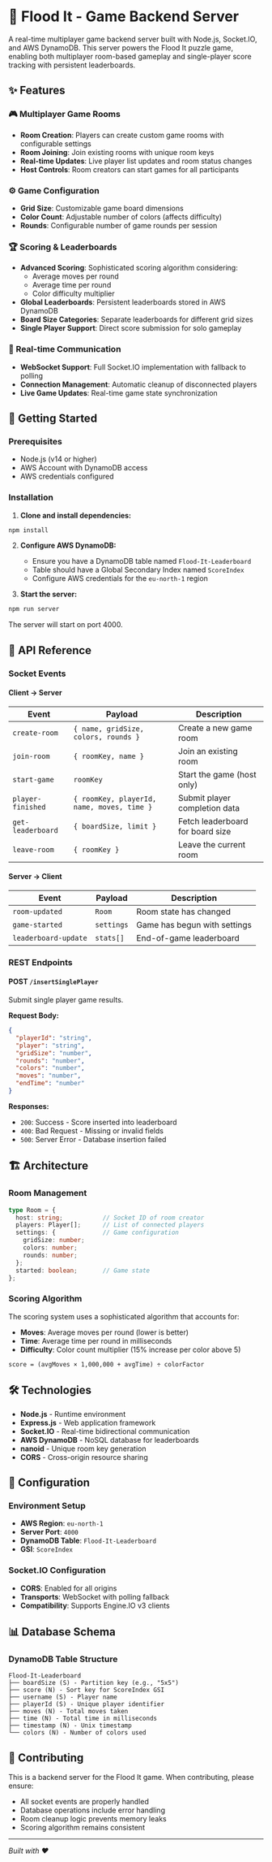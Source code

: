 # 🌊 Flood It - Game Backend Server

A real-time multiplayer game backend server built with Node.js, Socket.IO, and AWS DynamoDB. This server powers the Flood It puzzle game, enabling both multiplayer room-based gameplay and single-player score tracking with persistent leaderboards.

## ✨ Features

### 🎮 Multiplayer Game Rooms
- **Room Creation**: Players can create custom game rooms with configurable settings
- **Room Joining**: Join existing rooms with unique room keys
- **Real-time Updates**: Live player list updates and room status changes
- **Host Controls**: Room creators can start games for all participants

### ⚙️ Game Configuration
- **Grid Size**: Customizable game board dimensions
- **Color Count**: Adjustable number of colors (affects difficulty)
- **Rounds**: Configurable number of game rounds per session

### 🏆 Scoring & Leaderboards
- **Advanced Scoring**: Sophisticated scoring algorithm considering:
  - Average moves per round
  - Average time per round
  - Color difficulty multiplier
- **Global Leaderboards**: Persistent leaderboards stored in AWS DynamoDB
- **Board Size Categories**: Separate leaderboards for different grid sizes
- **Single Player Support**: Direct score submission for solo gameplay

### 🔄 Real-time Communication
- **WebSocket Support**: Full Socket.IO implementation with fallback to polling
- **Connection Management**: Automatic cleanup of disconnected players
- **Live Game Updates**: Real-time game state synchronization

## 🚀 Getting Started

### Prerequisites
- Node.js (v14 or higher)
- AWS Account with DynamoDB access
- AWS credentials configured

### Installation

1. **Clone and install dependencies:**
```bash
npm install
```

2. **Configure AWS DynamoDB:**
   - Ensure you have a DynamoDB table named `Flood-It-Leaderboard`
   - Table should have a Global Secondary Index named `ScoreIndex`
   - Configure AWS credentials for the `eu-north-1` region

3. **Start the server:**
```bash
npm run server
```

The server will start on port 4000.

## 📡 API Reference

### Socket Events

#### Client → Server

| Event | Payload | Description |
|-------|---------|-------------|
| `create-room` | `{ name, gridSize, colors, rounds }` | Create a new game room |
| `join-room` | `{ roomKey, name }` | Join an existing room |
| `start-game` | `roomKey` | Start the game (host only) |
| `player-finished` | `{ roomKey, playerId, name, moves, time }` | Submit player completion data |
| `get-leaderboard` | `{ boardSize, limit }` | Fetch leaderboard for board size |
| `leave-room` | `{ roomKey }` | Leave the current room |

#### Server → Client

| Event | Payload | Description |
|-------|---------|-------------|
| `room-updated` | `Room` | Room state has changed |
| `game-started` | `settings` | Game has begun with settings |
| `leaderboard-update` | `stats[]` | End-of-game leaderboard |

### REST Endpoints

#### POST `/insertSinglePlayer`
Submit single player game results.

**Request Body:**
```json
{
  "playerId": "string",
  "player": "string",
  "gridSize": "number",
  "rounds": "number", 
  "colors": "number",
  "moves": "number",
  "endTime": "number"
}
```

**Responses:**
- `200`: Success - Score inserted into leaderboard
- `400`: Bad Request - Missing or invalid fields
- `500`: Server Error - Database insertion failed

## 🏗️ Architecture

### Room Management
```typescript
type Room = {
  host: string;           // Socket ID of room creator
  players: Player[];      // List of connected players
  settings: {             // Game configuration
    gridSize: number;
    colors: number;
    rounds: number;
  };
  started: boolean;       // Game state
};
```

### Scoring Algorithm
The scoring system uses a sophisticated algorithm that accounts for:
- **Moves**: Average moves per round (lower is better)
- **Time**: Average time per round in milliseconds
- **Difficulty**: Color count multiplier (15% increase per color above 5)

```
score = (avgMoves × 1,000,000 + avgTime) ÷ colorFactor
```

## 🛠️ Technologies

- **Node.js** - Runtime environment
- **Express.js** - Web application framework
- **Socket.IO** - Real-time bidirectional communication
- **AWS DynamoDB** - NoSQL database for leaderboards
- **nanoid** - Unique room key generation
- **CORS** - Cross-origin resource sharing

## 🔧 Configuration

### Environment Setup
- **AWS Region**: `eu-north-1`
- **Server Port**: `4000`
- **DynamoDB Table**: `Flood-It-Leaderboard`
- **GSI**: `ScoreIndex`

### Socket.IO Configuration
- **CORS**: Enabled for all origins
- **Transports**: WebSocket with polling fallback
- **Compatibility**: Supports Engine.IO v3 clients

## 📊 Database Schema

### DynamoDB Table Structure
```
Flood-It-Leaderboard
├── boardSize (S) - Partition key (e.g., "5x5")
├── score (N) - Sort key for ScoreIndex GSI
├── username (S) - Player name
├── playerId (S) - Unique player identifier
├── moves (N) - Total moves taken
├── time (N) - Total time in milliseconds
├── timestamp (N) - Unix timestamp
└── colors (N) - Number of colors used
```

## 🤝 Contributing

This is a backend server for the Flood It game. When contributing, please ensure:
- All socket events are properly handled
- Database operations include error handling
- Room cleanup logic prevents memory leaks
- Scoring algorithm remains consistent

---

*Built with ❤️*
